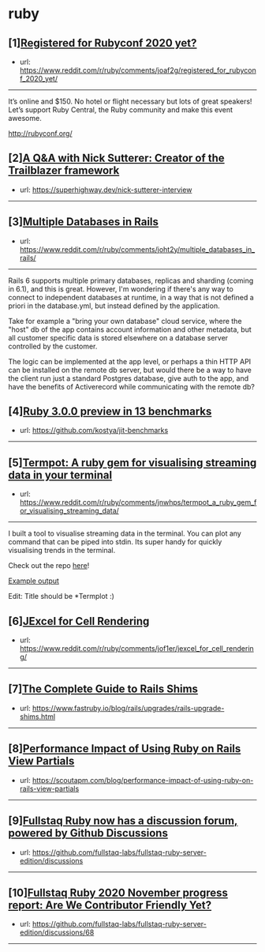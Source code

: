 # ruby
## [1][Registered for Rubyconf 2020 yet?](https://www.reddit.com/r/ruby/comments/joaf2g/registered_for_rubyconf_2020_yet/)
- url: https://www.reddit.com/r/ruby/comments/joaf2g/registered_for_rubyconf_2020_yet/
---
It’s online and $150. No hotel or flight necessary but lots of great speakers! Let’s support Ruby Central, the Ruby community and make this event awesome.

http://rubyconf.org/
## [2][A Q&amp;A with Nick Sutterer: Creator of the Trailblazer framework](https://www.reddit.com/r/ruby/comments/johxuo/a_qa_with_nick_sutterer_creator_of_the/)
- url: https://superhighway.dev/nick-sutterer-interview
---

## [3][Multiple Databases in Rails](https://www.reddit.com/r/ruby/comments/joht2y/multiple_databases_in_rails/)
- url: https://www.reddit.com/r/ruby/comments/joht2y/multiple_databases_in_rails/
---
Rails 6 supports multiple primary databases, replicas and sharding (coming in 6.1), and this is great. However, I'm wondering if there's any way to connect to independent databases at runtime, in a way that is not defined a priori in the database.yml, but instead defined by the application.

Take for example a "bring your own database" cloud service, where the "host" db of the app contains account information and other metadata, but all customer specific data is stored elsewhere on a database server controlled by the customer.

The logic can be implemented at the app level, or perhaps a thin HTTP API can be installed on the remote db server, but would there be a way to have the client run just a standard Postgres database, give auth to the app, and have the benefits of Activerecord while communicating with the remote db?
## [4][Ruby 3.0.0 preview in 13 benchmarks](https://www.reddit.com/r/ruby/comments/jof4nr/ruby_300_preview_in_13_benchmarks/)
- url: https://github.com/kostya/jit-benchmarks
---

## [5][Termpot: A ruby gem for visualising streaming data in your terminal](https://www.reddit.com/r/ruby/comments/jnwhps/termpot_a_ruby_gem_for_visualising_streaming_data/)
- url: https://www.reddit.com/r/ruby/comments/jnwhps/termpot_a_ruby_gem_for_visualising_streaming_data/
---
I built a tool to visualise streaming data in the terminal. You can plot any command that can be piped into stdin. Its super handy for quickly visualising trends in the terminal.

Check out the repo [here](https://github.com/Martin-Nyaga/termplot)!

[Example output](https://preview.redd.it/huaw6yxo18x51.png?width=737&amp;format=png&amp;auto=webp&amp;s=2bb5b692ec52678dde7f495b9ad18df9d758df58)

Edit: Title should be \*Termplot :)
## [6][JExcel for Cell Rendering](https://www.reddit.com/r/ruby/comments/jof1er/jexcel_for_cell_rendering/)
- url: https://www.reddit.com/r/ruby/comments/jof1er/jexcel_for_cell_rendering/
---

## [7][The Complete Guide to Rails Shims](https://www.reddit.com/r/ruby/comments/jo03ni/the_complete_guide_to_rails_shims/)
- url: https://www.fastruby.io/blog/rails/upgrades/rails-upgrade-shims.html
---

## [8][Performance Impact of Using Ruby on Rails View Partials](https://www.reddit.com/r/ruby/comments/jntrgi/performance_impact_of_using_ruby_on_rails_view/)
- url: https://scoutapm.com/blog/performance-impact-of-using-ruby-on-rails-view-partials
---

## [9][Fullstaq Ruby now has a discussion forum, powered by Github Discussions](https://www.reddit.com/r/ruby/comments/jnwmo2/fullstaq_ruby_now_has_a_discussion_forum_powered/)
- url: https://github.com/fullstaq-labs/fullstaq-ruby-server-edition/discussions
---

## [10][Fullstaq Ruby 2020 November progress report: Are We Contributor Friendly Yet?](https://www.reddit.com/r/ruby/comments/jnwv41/fullstaq_ruby_2020_november_progress_report_are/)
- url: https://github.com/fullstaq-labs/fullstaq-ruby-server-edition/discussions/68
---

